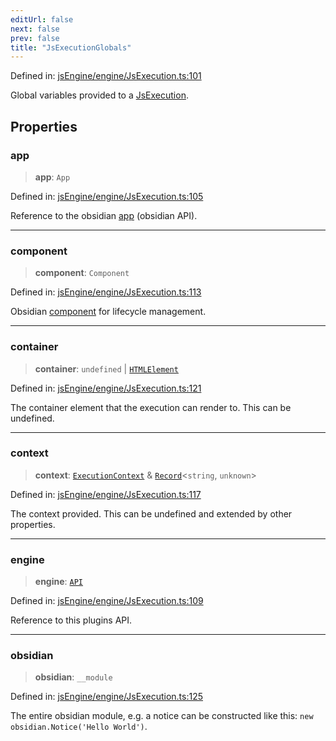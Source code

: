 ```yaml
---
editUrl: false
next: false
prev: false
title: "JsExecutionGlobals"
---
```


Defined in: [jsEngine/engine/JsExecution.ts:101](https://github.com/mProjectsCode/obsidian-js-engine-plugin/blob/8502428515e4bbbda63a1c50981c15858802b7c4/jsEngine/engine/JsExecution.ts#L101)

Global variables provided to a [JsExecution](../../../../../obsidian-js-engine-plugin-docs/api/classes/jsexecution).

## Properties

### app

> **app**: `App`

Defined in: [jsEngine/engine/JsExecution.ts:105](https://github.com/mProjectsCode/obsidian-js-engine-plugin/blob/8502428515e4bbbda63a1c50981c15858802b7c4/jsEngine/engine/JsExecution.ts#L105)

Reference to the obsidian [app](https://docs.obsidian.md/Reference/TypeScript+API/App) (obsidian API).

***

### component

> **component**: `Component`

Defined in: [jsEngine/engine/JsExecution.ts:113](https://github.com/mProjectsCode/obsidian-js-engine-plugin/blob/8502428515e4bbbda63a1c50981c15858802b7c4/jsEngine/engine/JsExecution.ts#L113)

Obsidian [component](https://docs.obsidian.md/Reference/TypeScript+API/Component) for lifecycle management.

***

### container

> **container**: `undefined` \| [`HTMLElement`](https://developer.mozilla.org/docs/Web/API/HTMLElement)

Defined in: [jsEngine/engine/JsExecution.ts:121](https://github.com/mProjectsCode/obsidian-js-engine-plugin/blob/8502428515e4bbbda63a1c50981c15858802b7c4/jsEngine/engine/JsExecution.ts#L121)

The container element that the execution can render to. This can be undefined.

***

### context

> **context**: [`ExecutionContext`](/obsidian-js-engine-plugin-docs/api/type-aliases/executioncontext/) & [`Record`](https://www.typescriptlang.org/docs/handbook/utility-types.html#recordkeys-type)\<`string`, `unknown`\>

Defined in: [jsEngine/engine/JsExecution.ts:117](https://github.com/mProjectsCode/obsidian-js-engine-plugin/blob/8502428515e4bbbda63a1c50981c15858802b7c4/jsEngine/engine/JsExecution.ts#L117)

The context provided. This can be undefined and extended by other properties.

***

### engine

> **engine**: [`API`](/obsidian-js-engine-plugin-docs/api/classes/api/)

Defined in: [jsEngine/engine/JsExecution.ts:109](https://github.com/mProjectsCode/obsidian-js-engine-plugin/blob/8502428515e4bbbda63a1c50981c15858802b7c4/jsEngine/engine/JsExecution.ts#L109)

Reference to this plugins API.

***

### obsidian

> **obsidian**: `__module`

Defined in: [jsEngine/engine/JsExecution.ts:125](https://github.com/mProjectsCode/obsidian-js-engine-plugin/blob/8502428515e4bbbda63a1c50981c15858802b7c4/jsEngine/engine/JsExecution.ts#L125)

The entire obsidian module, e.g. a notice can be constructed like this: `new obsidian.Notice('Hello World')`.
